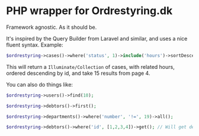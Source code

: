 # PHP wrapper for Ordrestyring.dk
Framework agnostic. As it should be.

It's inspired by the Query Builder from Laravel and similar, and uses a nice fluent syntax. Example: 

````php
$ordrestyring->cases()->where('status', 1)->include('hours')->sortDescending()->sortBy('id')->page(4)->perPage(15)->get();
````

This will return a ````Illuminate/Collection```` of cases, with related hours, ordered descending by id, and take 15 results from page 4.

You can also do things like:
````php
$ordrestyring->users()->find(10);
````

````php
$ordrestyring->debtors()->first();
````

````php
$ordrestyring->departments()->where('number', '!=', 19)->all();
````

````php
$ordrestyring->debtors()->where('id', [1,2,3,4])->get(); // Will get debtors with id 1, 2, 3 and/or 4
````
